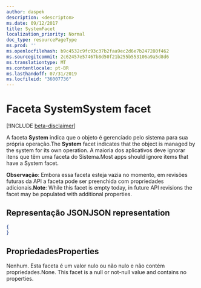 ```yaml
---
author: daspek
description: <descripton>
ms.date: 09/12/2017
title: SystemFacet
localization_priority: Normal
doc_type: resourcePageType
ms.prod: ''
ms.openlocfilehash: b9c4532c9fc93c37b2faa9ec2d6e7b247280f462
ms.sourcegitcommit: 2c62457e57467b8d50f21b255b553106a9a5d8d6
ms.translationtype: MT
ms.contentlocale: pt-BR
ms.lasthandoff: 07/31/2019
ms.locfileid: "36007736"
---
```

# <a name="system-facet"></a><span data-ttu-id="93be7-102">Faceta System</span><span class="sxs-lookup"><span data-stu-id="93be7-102">System facet</span></span>

[!INCLUDE [beta-disclaimer](../../includes/beta-disclaimer.md)]

<span data-ttu-id="93be7-103">A faceta **System** indica que o objeto é gerenciado pelo sistema para sua própria operação.</span><span class="sxs-lookup"><span data-stu-id="93be7-103">The **System** facet indicates that the object is managed by the system for its own operation.</span></span>
<span data-ttu-id="93be7-104">A maioria dos aplicativos deve ignorar itens que têm uma faceta do Sistema.</span><span class="sxs-lookup"><span data-stu-id="93be7-104">Most apps should ignore items that have a System facet.</span></span>

<span data-ttu-id="93be7-105">**Observação**: Embora essa faceta esteja vazia no momento, em revisões futuras da API a faceta pode ser preenchida com propriedades adicionais.</span><span class="sxs-lookup"><span data-stu-id="93be7-105">**Note**: While this facet is empty today, in future API revisions the facet may be populated with additional properties.</span></span>

## <a name="json-representation"></a><span data-ttu-id="93be7-106">Representação JSON</span><span class="sxs-lookup"><span data-stu-id="93be7-106">JSON representation</span></span>

<!-- { "blockType": "resource", "@type": "microsoft.graph.systemFacet", "@type.aka": "microsoft.graph.systemFacet" } -->

```json
{
}
```

## <a name="properties"></a><span data-ttu-id="93be7-107">Propriedades</span><span class="sxs-lookup"><span data-stu-id="93be7-107">Properties</span></span>

<span data-ttu-id="93be7-p102">Nenhum. Esta faceta é um valor nulo ou não nulo e não contém propriedades.</span><span class="sxs-lookup"><span data-stu-id="93be7-p102">None. This facet is a null or not-null value and contains no properties.</span></span>

<!--
{
  "type": "#page.annotation",
  "section": "documentation",
  "tocPath": "Facets/System",
  "suppressions": []
}
-->
